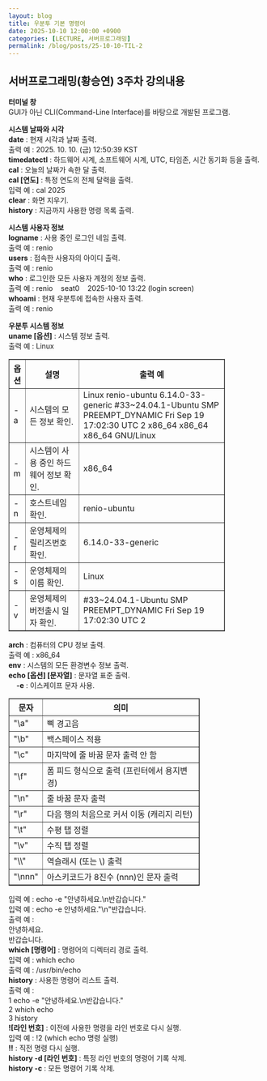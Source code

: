 ```yaml
---
layout: blog
title: 우분투 기본 명령어
date: 2025-10-10 12:00:00 +0900
categories: [LECTURE, 서버프로그래밍]
permalink: /blog/posts/25-10-10-TIL-2
---
```


## 서버프로그래밍(황승연) 3주차 강의내용

**터미널 창**<br>
GUI가 아닌 CLI(Command-Line Interface)를 바탕으로 개발된 프로그램.

**시스템 날짜와 시각**<br>
**date** : 현재 시각과 날짜 출력.<br>
출력 예 : 2025. 10. 10. (금) 12:50:39 KST<br>
**timedatectl** : 하드웨어 시계, 소프트웨어 시계, UTC, 타임존, 시간 동기화 등을 출력.<br>
**cal** : 오늘의 날짜가 속한 달 출력.<br>
**cal [연도]** : 특정 연도의 전체 달력을 출력.<br>
입력 예 : cal 2025<br>
**clear** : 화면 지우기.<br>
**history** : 지금까지 사용한 명령 목록 출력.<br>

**시스템 사용자 정보**<br>
**logname** : 사용 중인 로그인 네임 출력.<br>
출력 예 : renio<br>
**users** : 접속한 사용자의 아이디 출력.<br>
출력 예 : renio<br>
**who** : 로그인한 모든 사용자 계정의 정보 출력.<br>
출력 예 : renio&nbsp;&nbsp;&nbsp;&nbsp;seat0&nbsp;&nbsp;&nbsp;&nbsp;2025-10-10 13:22 (login screen)<br>
**whoami** : 현재 우분투에 접속한 사용자 출력.<br>
출력 예 : renio

**우분투 시스템 정보**<br>
**uname [옵션]** : 시스템 정보 출력.<br>
출력 예 : Linux<br>

<table style="width:85%" border="1">
 <thead>
  <tr>
   <th style="width:7%">옵션</th>
   <th style="width:25%">설명</th>
   <th>출력 예</th>
  </tr>
 </thead>
 <tbody>
  <tr>
   <td>-a</td>
   <td>시스템의 모든 정보 확인.</td>
   <td>Linux renio-ubuntu 6.14.0-33-generic #33~24.04.1-Ubuntu SMP PREEMPT_DYNAMIC Fri Sep 19 17:02:30 UTC 2 x86_64 x86_64 x86_64 GNU/Linux</td>
  </tr>
  <tr>
   <td>-m</td>
   <td>시스템이 사용 중인 하드웨어 정보 확인.</td>
   <td>x86_64</td>
  </tr>
  <tr>
   <td>-n</td>
   <td>호스트네임 확인.</td>
   <td>renio-ubuntu</td>
  </tr>
  <tr>
   <td>-r</td>
   <td>운영체제의 릴리즈번호 확인.</td>
   <td>6.14.0-33-generic</td>
  </tr>
  <tr>
   <td>-s</td>
   <td>운영체제의 이름 확인.</td>
   <td>Linux</td>
  </tr>
  <tr>
   <td>-v</td>
   <td>운영체제의 버전출시 일자 확인.</td>
   <td>#33~24.04.1-Ubuntu SMP PREEMPT_DYNAMIC Fri Sep 19 17:02:30 UTC 2</td>
  </tr>
 </tbody>
</table>

**arch** : 컴퓨터의 CPU 정보 출력.<br>
출력 예 : x86_64<br>
**env** : 시스템의 모든 환경변수 정보 출력.<br>
**echo [옵션] [문자열]** : 문자열 표준 출력.<br>
&nbsp;&nbsp;&nbsp;&nbsp;**-e** : 이스케이프 문자 사용.<br>

<table style="width:75%" border="1">
 <thead>
  <tr>
   <th style="width:15%">문자</th>
   <th>의미</th>
  </tr>
 </thead>
 <tbody>
  <tr>
   <td>"\a"</td>
   <td>삑 경고음</td>
  </tr>
  <tr>
   <td>"\b"</td>
   <td>백스페이스 적용</td>
  </tr>
  <tr>
   <td>"\c"</td>
   <td>마지막에 줄 바꿈 문자 출력 안 함</td>
  </tr>
  <tr>
   <td>"\f"</td>
   <td>폼 피드 형식으로 출력 (프린터에서 용지변경)</td>
  </tr>
  <tr>
   <td>"\n"</td>
   <td>줄 바꿈 문자 출력</td>
  </tr>
  <tr>
   <td>"\r"</td>
   <td>다음 행의 처음으로 커서 이동 (캐리지 리턴)</td>
  </tr>
  <tr>
   <td>"\t"</td>
   <td>수평 탭 정렬</td>
  </tr>
  <tr>
   <td>"\v"</td>
   <td>수직 탭 정렬</td>
  </tr>
  <tr>
   <td>"\\"</td>
   <td>역슬래시 (또는 \) 출력</td>
  </tr>
  <tr>
   <td>"\nnn"</td>
   <td>아스키코드가 8진수 (nnn)인 문자 출력</td>
  </tr>
 </tbody>
</table>

입력 예 : echo -e "안녕하세요.\n반갑습니다."<br>
입력 예 : echo -e 안녕하세요."\n"반갑습니다.<br>
출력 예 :<br>
안녕하세요.<br>
반갑습니다.<br>
**which [명령어]** : 명령어의 디렉터리 경로 출력.<br>
입력 예 : which echo<br>
출력 예 : /usr/bin/echo<br>
**history** : 사용한 명령어 리스트 출력.<br>
출력 예 :<br>
1 echo -e "안녕하세요.\n반갑습니다."<br>
2 which echo<br>
3 history<br>
**![라인 번호]** : 이전에 사용한 명령을 라인 번호로 다시 실행.<br>
입력 예 : !2 (which echo 명령 실행)<br>
**!!** : 직전 명령 다시 실행.<br>
**history -d [라인 번호]** : 특정 라인 번호의 명령어 기록 삭제.<br>
**history -c** : 모든 명령어 기록 삭제.
